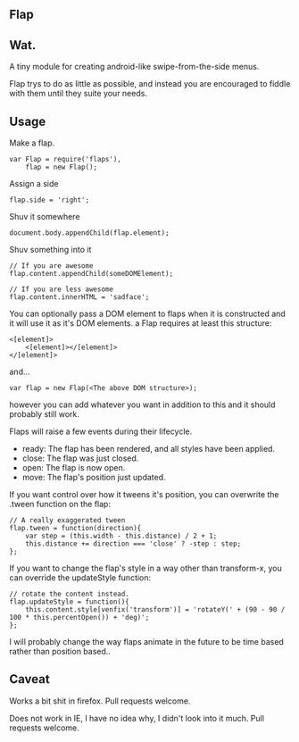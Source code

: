 ## Flap

## Wat.

A tiny module for creating android-like swipe-from-the-side menus.

Flap trys to do as little as possible, and instead you are encouraged to fiddle with them until they suite your needs.

## Usage

Make a flap.

    var Flap = require('flaps'),
        flap = new Flap();

Assign a side

    flap.side = 'right';

Shuv it somewhere

    document.body.appendChild(flap.element);

Shuv something into it

    // If you are awesome
    flap.content.appendChild(someDOMElement);

    // If you are less awesome
    flap.content.innerHTML = 'sadface';

You can optionally pass a DOM element to flaps when it is constructed and it will use it as it's DOM elements. a Flap requires at least this structure:

    <[element]>
        <[element]></[element]>
    </[element]>

and...

    var flap = new Flap(<The above DOM structure>);

however you can add whatever you want in addition to this and it should probably still work.

Flaps will raise a few events during their lifecycle.

 - ready: The flap has been rendered, and all styles have been applied.
 - close: The flap was just closed.
 - open: The flap is now open.
 - move: The flap's position just updated.

If you want control over how it tweens it's position, you can overwrite the .tween function on the flap:

    // A really exaggerated tween
    flap.tween = function(direction){
        var step = (this.width - this.distance) / 2 + 1;
        this.distance += direction === 'close' ? -step : step;
    };

If you want to change the flap's style in a way other than transform-x, you can override the updateStyle function:

    // rotate the content instead.
    flap.updateStyle = function(){
        this.content.style[venfix('transform')] = 'rotateY(' + (90 - 90 / 100 * this.percentOpen()) + 'deg)';
    };

I will probably change the way flaps animate in the future to be time based rather than position based..

 ## Caveat

 Works a bit shit in firefox. Pull requests welcome.

 Does not work in IE, I have no idea why, I didn't look into it much. Pull requests welcome.